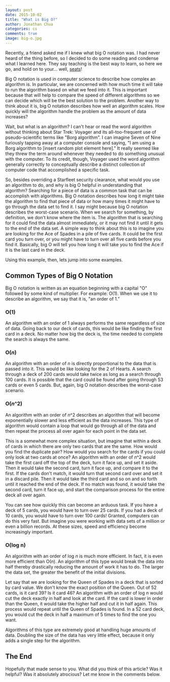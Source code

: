 ```yaml
---
layout: post
date: 2015-10-02
title: "What is Big O?"
author: Jonathan Chua
categories: cs
comments: true
image: big-o.jpg
---
```


Recently, a friend asked me if I knew what big O notation was. I had never heard of the thing before, so I decided to do some reading and condense what I learned here. They say teaching is the best way to learn, so here we go, and hold on to your... well, [seats][hold-on]!

Big O notation is used in computer science to describe how complex an algorithm is. In particular, we are concerned with how much time it will take to run the algorithm based on what we feed into it. This is important because that will help to compare the speed of different algorithms so we can decide which will be the best solution to the problem. Another way to think about it is, big O notation describes how well an algorithm scales. How quickly will the algorithm handle the problem as the amount of data increases?

Wait, but what is an algorithm? I can't hear or read the word algorithm without thinking about Star Trek: Voyager and its all-too-frequent use of pseudo-scientific terms like "Borg algorithm". I can imagine Seven of Nine furiously tapping away at a computer console and saying, "I am using a Borg algorithm to [insert random plot element here]." It really seemed like they threw the term around whenever they needed to do something unusual with the computer. To its credit, though, Voyager used the word algorithm generally correctly to conceptually describe a distinct collection of computer code that accomplished a specific task. 

So, besides overriding a Starfleet security clearance, what would you use an algorithm to do, and why is big O helpful in understanding that algorithm? Searching for a piece of data is a common task that can be accomplish with algorithms. Big O notation describes how long it might take the algorithm to find that piece of data or how many times it might have to go through the data set to find it. I say might because big O notation describes the worst-case scenario. When we search for something, by definition, we don't know where the item is. The algorithm that is searching for it could find the data almost immediately, or it may not find it until it gets to the end of the data set. A simple way to think about this is to imagine you are looking for the Ace of Spades in a pile of five cards. It could be the first card you turn over, or you might have to turn over all five cards before you find it. Basically, big O will tell you how long it will take you to find the Ace if it is the last card in the deck. 

Using this example, then, lets jump into some examples. 

## Common Types of Big O Notation
Big O notation is written as an equation beginning with a capital "O" followed by some kind of multiplier. For example: O(1). When we use it to describe an algorithm, we say that it is, "an order of 1.”

### O(1)
An algorithm with an order of 1 always performs the same regardless of size of data. Going back to our deck of cards, this would be like finding the first card in a deck. No matter how big the deck is, the time needed to complete the search is always the same. 

### O(*n*)
An algorithm with an order of *n* is directly proportional to the data that is passed into it. This would be like looking for the 2 of Hearts. A search through a deck of 200 cards would take twice as long as a search through 100 cards. It is possible that the card could be found after going through 53 cards or even 5 cards. But, again, big O notation describes the worst-case scenario. 

### O(*n*^2)
An algorithm with an order of *n*^2 describes an algorithm that will become exponentially slower and less efficient as the data increases. This type of algorithm would contain a loop that would go through all of the data and then repeat the process all over again for each point in the data set.

This is a somewhat more complex situation, but imagine that within a deck of cards in which there are only two cards that are the same. How would you find the duplicate pair? How would you search for the cards if you could only look at two cards at once? An algorithm with an order of *n*^2 would take the first card off the top of the deck, turn it face up, and set it aside. Then it would take the second card, turn it face up, and compare it to the first. If the cards don't match, it would turn that second card over and set it in a discard pile. Then it would take the third card and so on and so forth until it reached the end of the deck. If no match was found, it would take the second card, turn it face up, and start the comparison process for the entire deck all over again.

You can see how quickly this can become an arduous task. If you have a deck of 5 cards, you would have to turn over 25 cards. If you had a deck of 10 cards, you would have to turn over 100 cards! Granted, computers can do this very fast. But imagine you were working with data sets of a million or even a billion records. At these sizes, speed and efficiency become increasingly important.

### O(log n)
An algorithm with an order of log *n* is much more efficient. In fact, it is even more efficient than O(*n*). An algorithm of this type would break the data into half thereby drastically reducing the amount of work it has to do. The larger the data set, the greater the benefit of the initial divisions. 

Let say that we are looking for the Queen of Spades in a deck that is sorted by card value. We don't know the exact position of the Queen. Out of 52 cards, is it card 39? Is it card 46? An algorithm with an order of log *n* would cut the deck exactly in half and look at the card. If the card is lower in order than the Queen, it would take the higher half and cut it in half again. This process would repeat until the Queen of Spades is found. In a 52 card deck, you would cut the deck in half a maximum of 5 times to find the one you want. 

Algorithms of this type are extremely good at handling huge amounts of data. Doubling the size of the data has very little effect, because it only adds a single step for the algorithm.  
 
## The End
Hopefully that made sense to you. What did you think of this article? Was it helpful? Was it absolutely atrocious? Let me know in the comments below.


[hold-on]: [http://youtu.be/HKK4KmDlj8U]